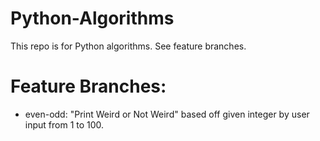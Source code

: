 # Python-Algorithms
This repo is for Python algorithms. See feature branches.

# Feature Branches:
- even-odd: "Print Weird or Not Weird" based off given integer by user input from 1 to 100.